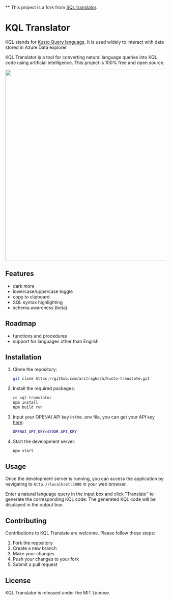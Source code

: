 ** This project is a fork from [SQL translator](https://github.com/whoiskatrin/sql-translator).


# KQL Translator
KQL stands for [Kusto Query language](https://learn.microsoft.com/en-us/azure/data-explorer/kusto/query/). It is used widely to interact with data stored in Azure Data explorer

KQL Translator is a tool for converting natural language queries into KQL code using artificial intelligence. This project is 100% free and open source.

<img src="https://github.com/whoiskatrin/sql-translator/blob/main/beta.png" width="600" />

## Features

- dark more
- lowercase/uppercase toggle
- copy to clipboard
- SQL syntax highlighting
- schema awareness (beta)

## Roadmap

- functions and procedures
- support for languages other than English

## Installation

1. Clone the repository:

    ```bash
    git clone https://github.com/aritraghosh/kusto-translate.git
    ```

2. Install the required packages:

    ```bash
    cd sql-translator
    npm install
    npm build run
    ```
3. Input your OPENAI API key in the .env file, you can get your API key [here](https://beta.openai.com/account/api-keys):


    ```bash
    OPENAI_API_KEY=$YOUR_API_KEY
    ```

4. Start the development server:

    ```bash
    npm start
    ```

## Usage

Once the development server is running, you can access the application by navigating to `http://localhost:3000` in your web browser.

Enter a natural language query in the input box and click "Translate" to generate the corresponding KQL code. The generated KQL code will be displayed in the output box.

## Contributing

Contributions to KQL Translate are welcome. Please follow these steps:

1. Fork the repository
2. Create a new branch
3. Make your changes
4. Push your changes to your fork
5. Submit a pull request

## License

KQL Translator is released under the MIT License.
